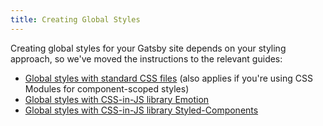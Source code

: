 ```yaml
---
title: Creating Global Styles
---
```


Creating global styles for your Gatsby site depends on your styling approach, so we've moved the instructions to the relevant guides:

-   [Global styles with standard CSS files](/docs/global-css/) (also applies if you're using CSS Modules for component-scoped styles)
-   [Global styles with CSS-in-JS library Emotion](/docs/emotion/)
-   [Global styles with CSS-in-JS library Styled-Components](/docs/styled-components/)
